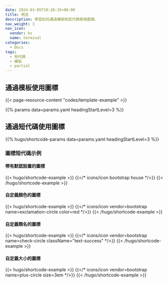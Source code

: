```yaml
---
date: 2024-03-05T19:20:15+08:00
title: 用法
description: 學習如何通過模板和短代碼使用圖標。
nav_weight: 3
nav_icon:
  vendor: bs
  name: terminal
categories:
  - Docs
tags:
  - 短代碼
  - 模板
  - partial
---
```


## 通過模板使用圖標

{{< page-resource-content "codes/template-example" >}}

{{% params data=params.yaml headingStartLevel=3 %}}

## 通過短代碼使用圖標

{{% hugo/shortcode-params data=params.yaml headingStartLevel=3 %}}

### 圖標短代碼示例

#### 帶有默認設置的圖標

{{< hugo/shortcode-example >}}
{{</* icons/icon bootstrap house */>}}
{{< /hugo/shortcode-example >}}

#### 自定義顏色的圖標

{{< hugo/shortcode-example >}}
{{</* icons/icon vendor=bootstrap name=exclamation-circle color=red */>}}
{{< /hugo/shortcode-example >}}

#### 自定義類名的圖標

{{< hugo/shortcode-example >}}
{{</* icons/icon vendor=bootstrap name=check-circle className="text-success" */>}}
{{< /hugo/shortcode-example >}}

#### 自定義大小的圖標

{{< hugo/shortcode-example >}}
{{</* icons/icon vendor=bootstrap name=plus-circle size=3em */>}}
{{< /hugo/shortcode-example >}}
